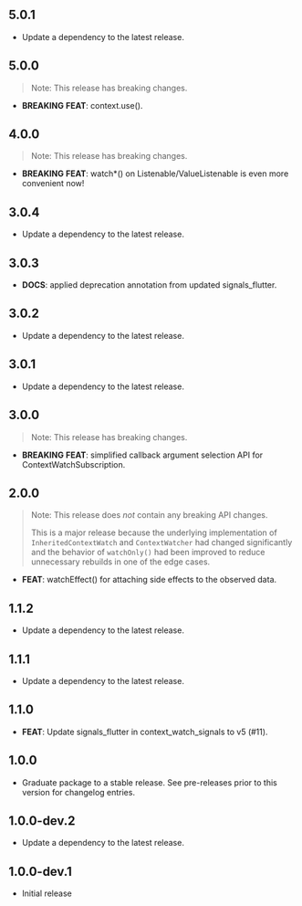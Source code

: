 ## 5.0.1

 - Update a dependency to the latest release.

## 5.0.0

> Note: This release has breaking changes.

 - **BREAKING** **FEAT**: context.use().

## 4.0.0

> Note: This release has breaking changes.

 - **BREAKING** **FEAT**: watch*() on Listenable/ValueListenable is even more convenient now!

## 3.0.4

 - Update a dependency to the latest release.

## 3.0.3

 - **DOCS**: applied deprecation annotation from updated signals_flutter.

## 3.0.2

 - Update a dependency to the latest release.

## 3.0.1

 - Update a dependency to the latest release.

## 3.0.0

> Note: This release has breaking changes.

 - **BREAKING** **FEAT**: simplified callback argument selection API for ContextWatchSubscription.

## 2.0.0

> Note: This release does *not* contain any breaking API changes.
>
> This is a major release because the underlying implementation of
> `InheritedContextWatch` and `ContextWatcher` had changed significantly and
> the behavior of `watchOnly()` had been improved to reduce unnecessary rebuilds
> in one of the edge cases.

 - **FEAT**: watchEffect() for attaching side effects to the observed data.

## 1.1.2

 - Update a dependency to the latest release.

## 1.1.1

 - Update a dependency to the latest release.

## 1.1.0

 - **FEAT**: Update signals_flutter in context_watch_signals to v5 (#11).

## 1.0.0

 - Graduate package to a stable release. See pre-releases prior to this version for changelog entries.

## 1.0.0-dev.2

 - Update a dependency to the latest release.

## 1.0.0-dev.1

* Initial release
